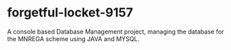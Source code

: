 # forgetful-locket-9157
A console based Database Management project, managing the database for the MNREGA scheme using JAVA and MYSQL.
